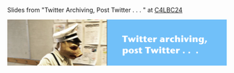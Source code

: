 Slides from "Twitter Archiving, Post Twitter . . . " at [C4LBC24]( https://wiki.code4lib.org/BC)

![screenshot](milkman.png)
